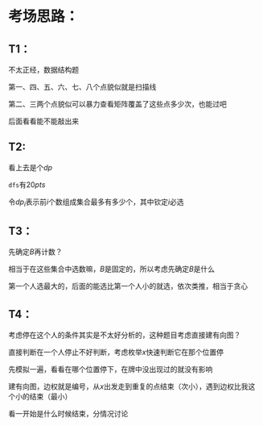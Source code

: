 # 考场思路：

## T1：

不太正经，数据结构题

第一、四、五、六、七、八个点貌似就是扫描线

第二、三两个点貌似可以暴力查看矩阵覆盖了这些点多少次，也能过吧

后面看看能不能敲出来

## T2:

看上去是个$dp$

`dfs`有$20pts$

令$dp_{i}$表示前$i$个数组成集合最多有多少个，其中钦定$i$必选

## T3：

先确定$B$再计数？

相当于在这些集合中选数嘛，$B$是固定的，所以考虑先确定$B$是什么

第一个人选最大的，后面的能选比第一个人小的就选，依次类推，相当于贪心

## T4：

考虑停在这个人的条件其实是不太好分析的，这种题目考虑直接建有向图？

直接判断在一个人停止不好判断，考虑枚举$x$快速判断它在那个位置停

先模拟一遍，看看在哪个位置停下，在牌中没出现过的就没有影响

建有向图，边权就是编号，从$x$出发走到重复的点结束（次小），遇到边权比我这个小的结束（最小）

看一开始是什么时候结束，分情况讨论